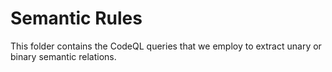 # Semantic Rules

This folder contains the CodeQL queries that we employ to extract unary or binary semantic relations.

